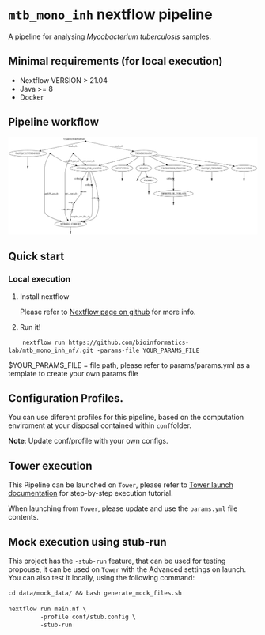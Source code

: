 # `mtb_mono_inh` nextflow pipeline
A pipeline for analysing _Mycobacterium tuberculosis_ samples.

## Minimal requirements (for local execution)

* Nextflow VERSION > 21.04
* Java >= 8
* Docker 

## Pipeline workflow

![dag file](./resources/dag.png)

## Quick start

### Local execution
1. Install nextflow 

	Please refer to [Nextflow page on github](https://github.com/nextflow-io/nextflow/) for more info.

2. Run it!

```
	nextflow run https://github.com/bioinformatics-lab/mtb_mono_inh_nf/.git -params-file YOUR_PARAMS_FILE

```

$YOUR_PARAMS_FILE = file path, please refer to params/params.yml as a template to create your own params file

## Configuration Profiles.

You can use diferent profiles for this pipeline, based on the computation enviroment at your disposal contained within `conf`folder.

**Note**: Update conf/profile with your own configs.

## Tower execution
This Pipeline can be launched on `Tower`, please refer to [Tower launch documentation](https://help.tower.nf) for step-by-step execution tutorial.

When launching from `Tower`, please update and use the `params.yml` file contents.

## Mock execution using stub-run
This project has the `-stub-run` feature, that can be used for testing propouse, it can be used on `Tower` with the Advanced settings on launch. You can also test it locally, using the following command:

```
cd data/mock_data/ && bash generate_mock_files.sh

nextflow run main.nf \
		 -profile conf/stub.config \
		 -stub-run
``` 
